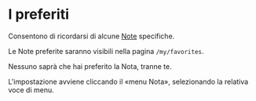 # I preferiti

Consentono di ricordarsi di alcune [Note](./note) specifiche.

Le Note preferite saranno visibili nella pagina `/my/favorites`.

Nessuno saprà che hai preferito la Nota, tranne te.

L'impostazione avviene cliccando il «menu Nota», selezionando la relativa voce di menu.
